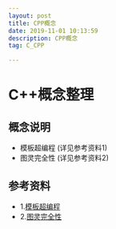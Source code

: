 ```yaml
---
layout: post
title: CPP概念
date: 2019-11-01 10:13:59
description: CPP概念
tag: C_CPP

---
```


# C++概念整理
## 概念说明
+ 模板超编程 (详见参考资料1)
+ 图灵完全性 (详见参考资料2)


## 参考资料
+ 1.[模板超编程](https://zh.wikipedia.org/wiki/%E6%A8%A1%E6%9D%BF%E8%B6%85%E7%B7%A8%E7%A8%8B)
+ 2.[图灵完全性](https://zh.wikipedia.org/wiki/%E5%9C%96%E9%9D%88%E5%AE%8C%E5%82%99%E6%80%A7) 